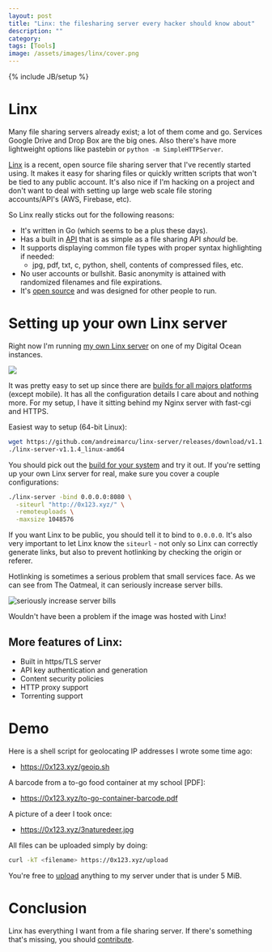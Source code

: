 ```yaml
---
layout: post
title: "Linx: the filesharing server every hacker should know about"
description: ""
category:
tags: [Tools]
image: /assets/images/linx/cover.png
---
```

{% include JB/setup %}

# Linx

Many file sharing servers already exist; a lot of them come and go.  Services Google Drive and Drop Box
  are the big ones.  Also there's have more lightweight options like pastebin or
  `python -m SimpleHTTPServer`.

[Linx](https://github.com/andreimarcu/linx-server) is a recent, open source file sharing server
that I've recently started using.  It makes it easy for sharing files or quickly written scripts
that won't be tied to any public account. It's also nice if I'm hacking on a project and don't want
to deal with setting up large web scale file storing accounts/API's (AWS, Firebase, etc).  

So Linx really sticks out for the following reasons:

* It's written in Go (which seems to be a plus these days).
* Has a built in [API](https://linx.li/API/) that is as simple as a file sharing API *should* be.
* It supports displaying common file types with proper syntax highlighting if needed:
  * jpg, pdf, txt, c, python, shell, contents of compressed files, etc.
* No user accounts or bullshit.  Basic anonymity is attained with randomized filenames and file expirations.
* It's [open source](https://github.com/andreimarcu/linx-server) and was designed for other people to run.

# Setting up your own Linx server

Right now I'm running [my own Linx server](https://0x123.xyz/) on one of my Digital Ocean instances.

![](https://i.imgur.com/wOc8xe3.png)

It was pretty easy to set up since there are [builds for all majors platforms](https://github.com/andreimarcu/linx-server/releases) (except mobile).  It has all the configuration details I care about and nothing more.  For my setup, I have it sitting behind my Nginx server with fast-cgi and HTTPS.

Easiest way to setup (64-bit Linux):

```bash
wget https://github.com/andreimarcu/linx-server/releases/download/v1.1.4/linx-server-v1.1.4_linux-amd64
./linx-server-v1.1.4_linux-amd64
```

You should pick out the [build for your system](https://github.com/andreimarcu/linx-server/releases) and
try it out.
If you're setting up your own Linx server for real, make sure you cover a couple configurations:

```bash
./linx-server -bind 0.0.0.0:8080 \
  -siteurl "http://0x123.xyz/" \
  -remoteuploads \
  -maxsize 1048576
```

If you want Linx to be public, you should tell it to bind to `0.0.0.0`.  It's
also very important to let Linx know the `siteurl` - not only so Linx can
correctly generate links, but also to prevent hotlinking by checking the origin or referer.  

Hotlinking is sometimes a serious
problem that small services face.  As we can see from The Oatmeal,
it can seriously increase server bills.

![seriously increase server bills](https://i.imgur.com/undefined.jpg)

Wouldn't have been a problem if the image was hosted with Linx!


## More features of Linx:

* Built in https/TLS server
* API key authentication and generation
* Content security policies
* HTTP proxy support
* Torrenting support

# Demo

Here is a shell script for geolocating IP addresses I wrote some time ago:

* https://0x123.xyz/geoip.sh

A barcode from a to-go food container at my school [PDF]:

* https://0x123.xyz/to-go-container-barcode.pdf

A picture of a deer I took once:

* https://0x123.xyz/3naturedeer.jpg

All files can be uploaded simply by doing:

```bash
curl -kT <filename> https://0x123.xyz/upload
```

You're free to [upload](https://0x123.xyz/) anything to my server under that is under 5 MiB.

# Conclusion

Linx has everything I want from a file sharing server.
If there's something that's missing, you should [contribute](https://github.com/andreimarcu/linx-server#development).
